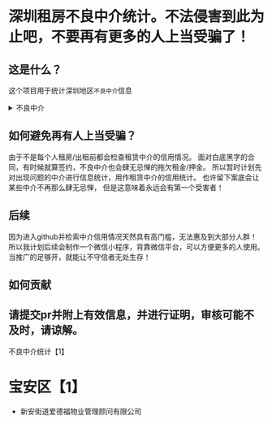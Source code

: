 # 深圳租房不良中介统计。不法侵害到此为止吧，不要再有更多的人上当受骗了！

## 这是什么？
这个项目用于统计深圳地区`不良中介`信息
<details>
<summary>不良中介</summary>

1. 拖欠业主房屋租金，（不良中介不仅侵害租客利益，还会私吞房租，就像当年的蛋壳！）
2. 拖欠租客押金
</details>

## 如何避免再有人上当受骗？
由于不是每个人租房/出租前都会检查租赁中介的信用情况。
面对白底黑字的合同，有时候就算签约，不良中介也会肆无忌惮的拖欠租金/押金。
所以暂时计划先对出现问题的中介进行信息统计，用作租赁中介的信用统计。
也许留下案底会让某些中介不再那么肆无忌惮，
但是这意味着永远会有第一个受害者！

## 后续
因为进入github并检索中介信用情况天然具有高门槛，无法惠及到大部分人群！
所以我计划后续会制作一个微信小程序，背靠微信平台，可以方便更多的人使用。当推广的足够开，就能让不守信者无处生存！

## 如何贡献
请提交pr并附上有效信息，并进行证明，审核可能不及时，请谅解。
----
不良中介统计【1】

# 宝安区【1】
- 新安街道爱德福物业管理顾问有限公司 

